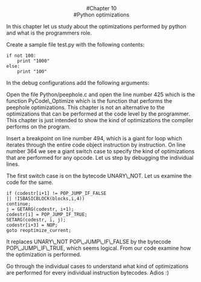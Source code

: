 <center>#Chapter 10</center>


<center>#Python optimizations</center>

In this chapter let us study about the optimizations performed by python
and what is the programmers role.

Create a sample file test.py with the following contents: 
```
if not 100:
    print "1000" 
else:
    print "100" 
```    
In the debug configurations
add the following arguments:

<p>
Open the file Python/peephole.c and open the line number 425 which is
the function PyCode\_Optimize which is the function that performs the
peephole optimizations. This chapter is not an alternative to the
optimizations that can be performed at the code level by the programmer.
This chapter is just intended to show the kind of optimizations the
compiler performs on the program.
</p>
<p>
Insert a breakpoint on line number 494, which is a giant for loop which
iterates through the entire code object instruction by instruction. On
line number 364 we see a giant switch case to specify the kind of
optimizations that are performed for any opcode. Let us step by
debugging the individual lines.
</p>
<p>
The first switch case is on the bytecode UNARY\_NOT. Let us examine the
code for the same.
</p>


    if (codestr[i+1] != POP_JUMP_IF_FALSE
    || !ISBASICBLOCK(blocks,i,4))
    continue;
    j = GETARG(codestr, i+1);
    codestr[i] = POP_JUMP_IF_TRUE;
    SETARG(codestr, i, j);
    codestr[i+3] = NOP;
    goto reoptimize_current;

<p>
It replaces UNARY\_NOT POP\_JUMP\_IF\_FALSE by the bytecode
POP\_JUMP\_IF\_TRUE, which seems logical. From our code examine how the
optimization is performed.
</p>
<p>
Go through the individual cases to understand what kind of optimizations
are performed for every individual instruction bytecodes. Adios :)
</p>



